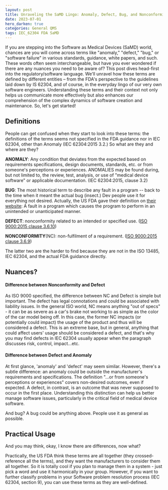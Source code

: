 ```yaml
---
layout: post
title: Unraveling the SaMD Lingo: Anomaly, Defect, Bug, and Nonconformity
date: 2023-07-01
hero_darken: true
categories: General QMS
tags: IEC_62304 FDA SaMD
---
```



If you are stepping into the Software as Medical Devices (SaMD) world, chances are you will come across terms like "anomaly," "defect," "bug," or "software failure" in various standards, guidance, white papers, and such. These words often seem interchangeable, but have you ever wondered if there are any nuances you need to be aware of?
This post dives head-first into the regulatory/software language. We'll unravel how these terms are defined by different entities – from the FDA's perspective to the guidelines laid down by IS 62304, and of course, in the everyday lingo of our very own software engineers.
Understanding these terms and their context not only helps us communicate more effectively but also enhances our comprehension of the complex dynamics of software creation and maintenance. So, let's get started!

## Definitions

People can get confused when they start to look into these terms: the definitions of the terms seems not specified in the FDA guidance nor in IEC 62304, other than Anomaly (IEC 62304:2015 3.2.) So what are they and where are they?

**ANOMALY**: Any condition that deviates from the expected based on requirements specifications, design documents, standards, etc. or from someone's perceptions or experiences. ANOMALIES may be found during, but not limited to, the review, test, analysis, or use of "medical device software" or applicable documentation. (IEC 62304:2015, clause 3.2)

**BUG**: The most historical term to describe any fault in a program -- back to the time when it meant the actual bug (insect.) Dev people use it for everything not desired. Actually, the US FDA gave their definition on [their website](https://www.fda.gov/inspections-compliance-enforcement-and-criminal-investigations/inspection-guides/glossary-computer-system-software-development-terminology-895): A fault in a program which causes the program to perform in an unintended or unanticipated manner. 

**DEFECT**: nonconformity related to an intended or specified use. ([ISO 9000:2015 clause 3.6.10](https://www.iso.org/obp/ui/en/#iso:std:iso:9000:ed-4:v1:en:term:3.6.10))

**NONCONFORMITY**(NC): non-fulfilment of a requirement. ([ISO 9000:2015 clause 3.6.9](https://www.iso.org/obp/ui/en/#iso:std:iso:9000:ed-4:v1:en:term:3.6.9))

The latter two are the harder to find because they are not in the ISO 13485, IEC 62304, and the actual FDA guidance directly.

## Nuances?

#### Difference between Nonconformity and Defect

As ISO 9000 specified, the difference between NC and Defect is simple but important. The defect has legal connotations and could be associated with liability issues. In the general ISO world, NC means anything "out of specs" - it can be as severe as a car's brake not working to as simple as the color of the car model being off. In this case, the former NC impacts (or potentially could impact) the usage of the product and thus will be considered a defect. This is an extreme base, but in general, anything that could affect users' usage should be considered a defect, and that's why you may find defects in IEC 62304 usually appear when the paragraph discusses risk, control, impact…etc.

#### Difference between Defect and Anomaly

At first glance, 'anomaly' and 'defect' may seem similar. However, there's a subtle difference: an anomaly could be outside the manufacturer's requirements and specifications. The definition "...or from someone's perceptions or experiences" covers non-desired outcomes, even if expected. A defect, in contrast, is an outcome that was never supposed to occur in the first place. Understanding this distinction can help us better manage software issues, particularly in the critical field of medical device software.

And bug? A bug could be anything above. People use it as general as possible.

## Practical Usage

And you may think, okay, I know there are differences, now what?

Practically, the US FDA think these terms are all together (they crossed-reference all the terms), and they want the manufacturers to consider them all together. So it is totally cool if you plan to manage them in a system - just pick a word and use it harmonically in your group. However, if you want to further classify problems in your Software problem resolution process (IEC 62304, section 9), you can use these terms as they are well-defined.
